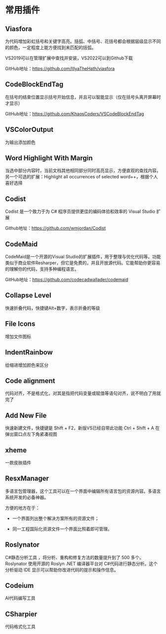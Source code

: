 # 常用插件

## Viasfora

为代码增加彩虹括号和关键字高亮。括弧、中括号、花括号都会根据层级显示不同的颜色，一定程度上能方便找到未匹配的括弧。

VS2019可以在管理扩展中查找并安装，VS2022可以到Github下载

GitHub地址：https://github.com/IllyaTheHath/viasfora

## CodeBlockEndTag

在括号的结束位置显示括号开始信息，并且可以智能显示（仅在括号头离开屏幕时才显示）

GitHub地址：https://github.com/KhaosCoders/VSCodeBlockEndTag

## VSColorOutput

为输出添加颜色

## Word Highlight With Margin

当选中部分内容时，当前文档其他相同部分同时高亮显示，方便直观的查找内容。
另一个可选的扩展：Highlight all occurrences of selected word++，根据个人喜好选择

## Codist

Codist 是一个致力于为 C# 程序员提供更佳的编码体验和效率的 Visual Studio 扩展

Github地址：https://github.com/wmjordan/Codist

## CodeMaid

CodeMaid是一个开源的Visual Studio的扩展插件，用于整理与优化代码等。功能类似于商业软件Resharper，但它是免费的，并且开放源代码。它能帮助你更容易的理解你的代码，支持多种编程语言。

GitHub地址：https://github.com/codecadwallader/codemaid

## Collapse Level

快速折叠代码，快捷键Alt+数字，表示折叠的等级

## File Icons

增加文件图标

## IndentRainbow

给缩进增加颜色来区分

## Code alignment

代码对齐，不是格式化，对其是指把代码变量或赋值等语句对齐，说不明白了用就完了

## Add New File

快速新建文件，快捷键是 Shift + F2，新版VS已经自带此功能 Ctrl + Shift + A 在弹出窗口点左下角紧凑视图

## xheme

一款皮肤插件

## ResxManager

多语言包管理器，这个工具可以在一个界面中编辑所有语言包的资源内容。多语言系统开发的必备神器。

方便的地方在于：

* 一个界面列出整个解决方案所有的资源文件；

* 同一工程国际化资源文件一个界面比照着即可管理。

## Roslynator

C#静态分析工具 ，将分析、重构和修复方法的数量提升到了 500 多个。Roslynator 使用开源的 Roslyn .NET 编译器平台对 C#代码进行静态分析。这个分析驱动 IDE 显示可以帮助你改进代码的提示和操作信息。

## Codeium

AI代码编写工具

## CSharpier

代码格式化工具
